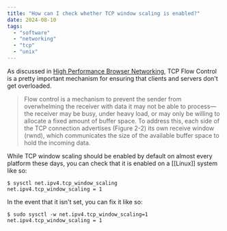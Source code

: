 ```yaml
---
title: "How can I check whether TCP window scaling is enabled?"
date: 2024-08-10
tags:
  - "software"
  - "networking"
  - "tcp"
  - "unix"
---
```


As discussed in [High Performance Browser Networking](https://hpbn.co/), TCP Flow Control is a pretty important mechanism for ensuring that clients and servers don't get overloaded.

> Flow control is a mechanism to prevent the sender from overwhelming the receiver with data it may not be able to process—the receiver may be busy, under heavy load, or may only be willing to allocate a fixed amount of buffer space. To address this, each side of the TCP connection advertises (Figure 2-2) its own receive window (rwnd), which communicates the size of the available buffer space to hold the incoming data.

While TCP window scaling should be enabled by default on almost every platform these days, you can check that it is enabled on a [[Linux]] system like so:

```console
$ sysctl net.ipv4.tcp_window_scaling
net.ipv4.tcp_window_scaling = 1
```

In the event that it isn't set, you can fix it like so:

```
$ sudo sysctl -w net.ipv4.tcp_window_scaling=1
net.ipv4.tcp_window_scaling = 1
```
